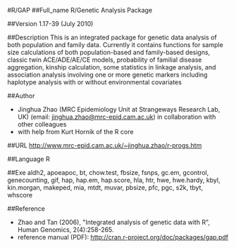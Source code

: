 #R/GAP
##Full_name
R/Genetic Analysis Package

##Version
1.17-39 (July 2010)

##Description
This is an integrated package for genetic data analysis of both population and family data. Currently it contains functions for sample size calculations of both population-based and family-based designs, classic twin ACE/ADE/AE/CE models, probability of familial disease aggregation, kinship calculation, some statistics in linkage analysis, and association analysis involving one or more genetic markers including haplotype analysis with or without environmental covariates

##Author
* Jinghua Zhao (MRC Epidemiology Unit at Strangeways Research Lab, UK) (email: jinghua.zhao@mrc-epid.cam.ac.uk) in collaboration with other colleagues
* with help from Kurt Hornik of the R core

##URL
http://www.mrc-epid.cam.ac.uk/~jinghua.zhao/r-progs.htm

##Language
R

##Exe
aldh2, apoeapoc, bt, chow.test, fbsize, fsnps, gc.em, gcontrol, genecounting, gif, hap, hap.em, hap.score, hla, htr, hwe, hwe.hardy, kbyl, kin.morgan, makeped, mia, mtdt, muvar, pbsize, pfc, pgc, s2k, tbyt, whscore

##Reference
* Zhao and Tan (2006), "Integrated analysis of genetic data with R", Human Genomics, 2(4):258-265.
* reference manual (PDF): http://cran.r-project.org/doc/packages/gap.pdf

